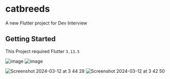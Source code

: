 # catbreeds

A new Flutter project for Dev Interview

## Getting Started

This Project required Flutter `3.13.5`

![image](https://github.com/3lCR3P3R/catbreeds/assets/56330967/2888a585-bab5-4f16-a9fe-9a203f57943f)
![image](https://github.com/3lCR3P3R/catbreeds/assets/56330967/b2f63d46-9c35-4872-8cdd-a750906d237f)

![Screenshot 2024-03-12 at 3 44 28](https://github.com/3lCR3P3R/catbreeds/assets/56330967/c9bb4ba0-86ea-474f-8522-5871b92ac5ff)
![Screenshot 2024-03-12 at 3 42 50](https://github.com/3lCR3P3R/catbreeds/assets/56330967/3a33699d-5238-48fa-8251-8b2d575adf0b)
